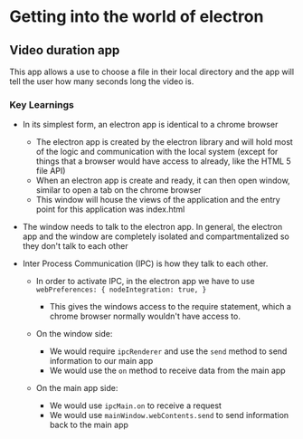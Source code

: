 # Getting into the world of electron

## Video duration app

This app allows a use to choose a file in their local directory and the app will tell the user how many seconds long the video is.

### Key Learnings

- In its simplest form, an electron app is identical to a chrome browser

  - The electron app is created by the electron library and will hold most of the logic and communication with the local system (except for things that a browser would have access to already, like the HTML 5 file API)
  - When an electron app is create and ready, it can then open window, similar to open a tab on the chrome browser
  - This window will house the views of the application and the entry point for this application was index.html

- The window needs to talk to the electron app. In general, the electron app and the window are completely isolated and compartmentalized so they don't talk to each other
- Inter Process Communication (IPC) is how they talk to each other.
  - In order to activate IPC, in the electron app we have to use `webPreferences: { nodeIntegration: true, }`

    - This gives the windows access to the require statement, which a chrome browser normally wouldn't have access to.

  - On the window side:
    - We would require `ipcRenderer` and use the `send` method to send information to our main app
    - We would use the `on` method to receive data from the main app
  - On the main app side:
    - We would use `ipcMain.on` to receive a request
    - We would use `mainWindow.webContents.send` to send information back to the main app
